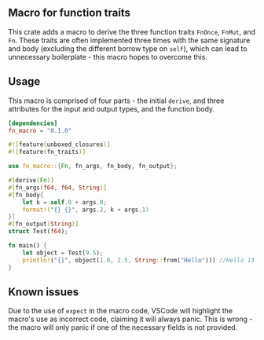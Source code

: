 ## Macro for function traits
This crate adds a macro to derive the three function traits `FnOnce`, `FnMut`, and `Fn`. These traits are often implemented three times with the same signature and body (excluding the different borrow type on `self`), which can lead to unnecessary boilerplate - this macro hopes to overcome this.

## Usage
This macro is comprised of four parts - the initial `derive`, and three attributes for the input and output types, and the function body.

```toml
[dependencies]
fn_macro = "0.1.0"
```

```rust
#![feature(unboxed_closures)]
#![feature(fn_traits)]

use fn_macro::{Fn, fn_args, fn_body, fn_output};

#[derive(Fn)]
#[fn_args(f64, f64, String)]
#[fn_body{
    let k = self.0 + args.0;
    format!("{} {}", args.2, k + args.1)
}]
#[fn_output(String)]
struct Test(f64);

fn main() {
    let object = Test(9.5);
    println!("{}", object(1.0, 2.5, String::from("Hello"))) //Hello 13.0
}
```

## Known issues
Due to the use of `expect` in the macro code, VSCode will highlight the macro's use as incorrect code, claiming it will always panic. This is wrong - the macro will only panic if one of the necessary fields is not provided.